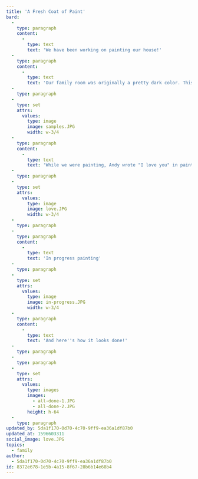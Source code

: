 ```yaml
---
title: 'A Fresh Coat of Paint'
bard:
  -
    type: paragraph
    content:
      -
        type: text
        text: 'We have been working on painting our house!'
  -
    type: paragraph
    content:
      -
        type: text
        text: 'Our family room was originally a pretty dark color. This is when we put up samples to decide on the color'
  -
    type: paragraph
  -
    type: set
    attrs:
      values:
        type: image
        image: samples.JPG
        width: w-3/4
  -
    type: paragraph
    content:
      -
        type: text
        text: 'While we were painting, Andy wrote "I love you" in paint on the wall and the original color was so dark that it looks like a chalkboard!'
  -
    type: paragraph
  -
    type: set
    attrs:
      values:
        type: image
        image: love.JPG
        width: w-3/4
  -
    type: paragraph
  -
    type: paragraph
    content:
      -
        type: text
        text: 'In progress painting'
  -
    type: paragraph
  -
    type: set
    attrs:
      values:
        type: image
        image: in-progress.JPG
        width: w-3/4
  -
    type: paragraph
    content:
      -
        type: text
        text: 'And here''s how it looks done!'
  -
    type: paragraph
  -
    type: paragraph
  -
    type: set
    attrs:
      values:
        type: images
        images:
          - all-done-1.JPG
          - all-done-2.JPG
        height: h-64
  -
    type: paragraph
updated_by: 5da1f170-0d70-4c70-9ff9-ea36a1df87b0
updated_at: 1596603311
social_image: love.JPG
topics:
  - family
author:
  - 5da1f170-0d70-4c70-9ff9-ea36a1df87b0
id: 8372e678-1e5b-4a15-8f67-28b6b14e68b4
---
```

